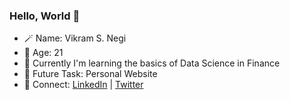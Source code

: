 ### Hello, World 👋

- 🪄 Name: Vikram S. Negi
- 🌱 Age: 21
- 🔭 Currently I'm learning the basics of Data Science in Finance
- 🗿 Future Task: Personal Website
- 🚀 Connect: [LinkedIn](https://www.linkedin.com/in/vikram-singh-negi/) | [Twitter](https://twitter.com/lostvikx)
